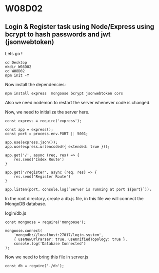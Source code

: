 # W08D02
## Login & Register task using Node/Express using bcrypt to hash passwords and jwt (jsonwebtoken)


Lets go !

    
    cd Desktop
    mkdir W08D02
    cd W08D02
    npm init -Y
    



Now install the dependencies:

    npm install express  mongoose bcrypt jsonwebtoken cors

Also we need nodemon to restart the server whenever code is changed.


Now, we need to initialize the server  here.

    const express = require('express');
   
    const app = express();
    const port = process.env.PORT || 5001;

    app.use(express.json());
    app.use(express.urlencoded({ extended: true }));

    app.get('/', async (req, res) => {
        res.send('Index Route')
    }

    app.get('/register', async (req, res) => {
        res.send('Register Route')
    }

    app.listen(port, console.log(`Server is running at port ${port}`));

In the root directory, create a db.js file, in this file we will connect the MongoDB database.

login/db.js

    const mongoose = require('mongoose');

    mongoose.connect(
        'mongodb://localhost:27017/login-system',
        { useNewUrlParser: true, useUnifiedTopology: true },
        console.log('Database Connected')
    );

Now we need to bring this file in server.js


    const db = require('./db');
